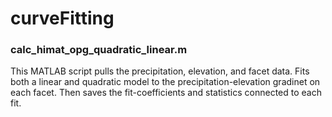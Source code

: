 # curveFitting
### calc_himat_opg_quadratic_linear.m
This MATLAB script pulls the precipitation, elevation, and facet data. Fits both a linear and quadratic model to the precipitation-elevation gradinet on each facet. Then saves the fit-coefficients and statistics connected to each fit. 

